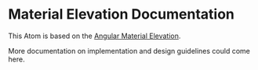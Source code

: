 # Material Elevation Documentation

This Atom is based on the [Angular Material Elevation](https://material.angular.io/guide/elevation#overridable-elevation).

More documentation on implementation and design guidelines could come here.
